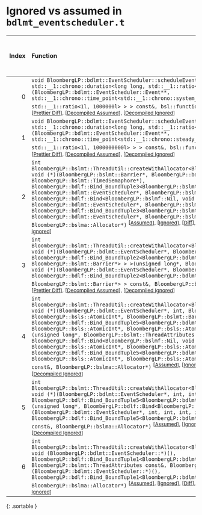 # Ignored vs assumed in `bdlmt_eventscheduler.t`

<script src="../sorttable.js"></script>

|   Index | Function                                                                                                                                                                                                                                                                                                                                                                                                                                                                                                                                                                                                                                                                                                                                                                                                                                                                                                                                                                                                                                                                                                                                            |   Difference in number of lines |   Function size difference in bytes |   Number of lines in assumed build |   Number of bytes in assumed build |   Number of lines in ignored build |   Number of bytes in ignored build |
|--------:|:----------------------------------------------------------------------------------------------------------------------------------------------------------------------------------------------------------------------------------------------------------------------------------------------------------------------------------------------------------------------------------------------------------------------------------------------------------------------------------------------------------------------------------------------------------------------------------------------------------------------------------------------------------------------------------------------------------------------------------------------------------------------------------------------------------------------------------------------------------------------------------------------------------------------------------------------------------------------------------------------------------------------------------------------------------------------------------------------------------------------------------------------------|--------------------------------:|------------------------------------:|-----------------------------------:|-----------------------------------:|-----------------------------------:|-----------------------------------:|
|       0 | `void BloombergLP::bdlmt::EventScheduler::scheduleEventRaw<std::__1::chrono::system_clock, std::__1::chrono::duration<long long, std::__1::ratio<1l, 1000000l> > >(BloombergLP::bdlmt::EventScheduler::Event**, std::__1::chrono::time_point<std::__1::chrono::system_clock, std::__1::chrono::duration<long long, std::__1::ratio<1l, 1000000l> > > const&, bsl::function<void ()> const&)` <sup>\[[Assumed](0-assume)\], \[[Ignored](0-none)\], \[[Diff](0.diff.html)\], \[[Prettier Diff](0-diff.html)\], \[[Decompiled Assumed](0-assume-decompiled.txt)\], \[[Decompiled Ignored](0-none-decompiled.txt)\]</sup>                                                                                                                                                                                                                                                                                                                                                                                                                                                                                                                               |                              -1 |                                   0 |                                133 |                                560 |                                134 |                                560 |
|       1 | `void BloombergLP::bdlmt::EventScheduler::scheduleEventRaw<std::__1::chrono::steady_clock, std::__1::chrono::duration<long long, std::__1::ratio<1l, 1000000000l> > >(BloombergLP::bdlmt::EventScheduler::Event**, std::__1::chrono::time_point<std::__1::chrono::steady_clock, std::__1::chrono::duration<long long, std::__1::ratio<1l, 1000000000l> > > const&, bsl::function<void ()> const&)` <sup>\[[Assumed](1-assume)\], \[[Ignored](1-none)\], \[[Diff](1.diff.html)\], \[[Prettier Diff](1-diff.html)\], \[[Decompiled Assumed](1-assume-decompiled.txt)\], \[[Decompiled Ignored](1-none-decompiled.txt)\]</sup>                                                                                                                                                                                                                                                                                                                                                                                                                                                                                                                         |                              -3 |                                 -16 |                                138 |                                576 |                                141 |                                592 |
|       2 | `int BloombergLP::bslmt::ThreadUtil::createWithAllocator<BloombergLP::bdlf::Bind<BloombergLP::bslmf::Nil, void (*)(BloombergLP::bslmt::Barrier*, BloombergLP::bdlmt::EventScheduler*, BloombergLP::bslmt::TimedSemaphore*), BloombergLP::bdlf::Bind_BoundTuple3<BloombergLP::bslmt::Barrier*, BloombergLP::bdlmt::EventScheduler*, BloombergLP::bslmt::TimedSemaphore*> > >(unsigned long*, BloombergLP::bdlf::Bind<BloombergLP::bslmf::Nil, void (*)(BloombergLP::bslmt::Barrier*, BloombergLP::bdlmt::EventScheduler*, BloombergLP::bslmt::TimedSemaphore*), BloombergLP::bdlf::Bind_BoundTuple3<BloombergLP::bslmt::Barrier*, BloombergLP::bdlmt::EventScheduler*, BloombergLP::bslmt::TimedSemaphore*> > const&, BloombergLP::bslma::Allocator*)` <sup>\[[Assumed](2-assume)\], \[[Ignored](2-none)\], \[[Diff](2.diff.html)\], \[[Prettier Diff](2-diff.html)\], \[[Decompiled Assumed](2-assume-decompiled.txt)\], \[[Decompiled Ignored](2-none-decompiled.txt)\]</sup>                                                                                                                                                                      |                              -6 |                                 -16 |                                110 |                                400 |                                116 |                                416 |
|       3 | `int BloombergLP::bslmt::ThreadUtil::createWithAllocator<BloombergLP::bdlf::Bind<BloombergLP::bslmf::Nil, void (*)(BloombergLP::bdlmt::EventScheduler*, BloombergLP::bslmt::Barrier*), BloombergLP::bdlf::Bind_BoundTuple2<BloombergLP::bdlmt::EventScheduler*, BloombergLP::bslmt::Barrier*> > >(unsigned long*, BloombergLP::bdlf::Bind<BloombergLP::bslmf::Nil, void (*)(BloombergLP::bdlmt::EventScheduler*, BloombergLP::bslmt::Barrier*), BloombergLP::bdlf::Bind_BoundTuple2<BloombergLP::bdlmt::EventScheduler*, BloombergLP::bslmt::Barrier*> > const&, BloombergLP::bslma::Allocator*)` <sup>\[[Assumed](3-assume)\], \[[Ignored](3-none)\], \[[Diff](3.diff.html)\], \[[Prettier Diff](3-diff.html)\], \[[Decompiled Assumed](3-assume-decompiled.txt)\], \[[Decompiled Ignored](3-none-decompiled.txt)\]</sup>                                                                                                                                                                                                                                                                                                                          |                              -7 |                                 -32 |                                107 |                                384 |                                114 |                                416 |
|       4 | `int BloombergLP::bslmt::ThreadUtil::createWithAllocator<BloombergLP::bdlf::Bind<BloombergLP::bslmf::Nil, void (*)(BloombergLP::bdlmt::EventScheduler*, int, BloombergLP::bsls::AtomicInt*, BloombergLP::bsls::AtomicInt*, BloombergLP::bslmt::Barrier*), BloombergLP::bdlf::Bind_BoundTuple5<BloombergLP::bdlmt::EventScheduler*, int, BloombergLP::bsls::AtomicInt*, BloombergLP::bsls::AtomicInt*, BloombergLP::bslmt::Barrier*> > >(unsigned long*, BloombergLP::bslmt::ThreadAttributes const&, BloombergLP::bdlf::Bind<BloombergLP::bslmf::Nil, void (*)(BloombergLP::bdlmt::EventScheduler*, int, BloombergLP::bsls::AtomicInt*, BloombergLP::bsls::AtomicInt*, BloombergLP::bslmt::Barrier*), BloombergLP::bdlf::Bind_BoundTuple5<BloombergLP::bdlmt::EventScheduler*, int, BloombergLP::bsls::AtomicInt*, BloombergLP::bsls::AtomicInt*, BloombergLP::bslmt::Barrier*> > const&, BloombergLP::bslma::Allocator*)` <sup>\[[Assumed](4-assume)\], \[[Ignored](4-none)\], \[[Diff](4.diff.html)\], \[[Prettier Diff](4-diff.html)\], \[[Decompiled Assumed](4-assume-decompiled.txt)\], \[[Decompiled Ignored](4-none-decompiled.txt)\]</sup> |                              -7 |                                 -32 |                                104 |                                368 |                                111 |                                400 |
|       5 | `int BloombergLP::bslmt::ThreadUtil::createWithAllocator<BloombergLP::bdlf::Bind<BloombergLP::bslmf::Nil, void (*)(BloombergLP::bdlmt::EventScheduler*, int, int, int, int), BloombergLP::bdlf::Bind_BoundTuple5<BloombergLP::bdlmt::EventScheduler*, int, int, int, int> > >(unsigned long*, BloombergLP::bdlf::Bind<BloombergLP::bslmf::Nil, void (*)(BloombergLP::bdlmt::EventScheduler*, int, int, int, int), BloombergLP::bdlf::Bind_BoundTuple5<BloombergLP::bdlmt::EventScheduler*, int, int, int, int> > const&, BloombergLP::bslma::Allocator*)` <sup>\[[Assumed](5-assume)\], \[[Ignored](5-none)\], \[[Diff](5.diff.html)\], \[[Prettier Diff](5-diff.html)\], \[[Decompiled Assumed](5-assume-decompiled.txt)\], \[[Decompiled Ignored](5-none-decompiled.txt)\]</sup>                                                                                                                                                                                                                                                                                                                                                                  |                              -7 |                                 -32 |                                113 |                                400 |                                120 |                                432 |
|       6 | `int BloombergLP::bslmt::ThreadUtil::createWithAllocator<BloombergLP::bdlf::Bind<BloombergLP::bslmf::Nil, void (BloombergLP::bdlmt::EventScheduler::*)(), BloombergLP::bdlf::Bind_BoundTuple1<BloombergLP::bdlmt::EventScheduler*> > >(unsigned long*, BloombergLP::bslmt::ThreadAttributes const&, BloombergLP::bdlf::Bind<BloombergLP::bslmf::Nil, void (BloombergLP::bdlmt::EventScheduler::*)(), BloombergLP::bdlf::Bind_BoundTuple1<BloombergLP::bdlmt::EventScheduler*> > const&, BloombergLP::bslma::Allocator*)` <sup>\[[Assumed](6-assume)\], \[[Ignored](6-none)\], \[[Diff](6.diff.html)\], \[[Prettier Diff](6-diff.html)\], \[[Decompiled Assumed](6-assume-decompiled.txt)\], \[[Decompiled Ignored](6-none-decompiled.txt)\]</sup>                                                                                                                                                                                                                                                                                                                                                                                                   |                              -8 |                                 -32 |                                 96 |                                336 |                                104 |                                368 |
{: .sortable }
